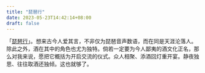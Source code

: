 ```yaml
---
title: "琵琶行"
date: 2023-05-23T14:42:14+08:00
draft: false
---
```


「[琵琶行](https://open.spotify.com/embed/track/2LfvagS1PVDmx5PQCGBCHd)」。想来古今人爱其言，不非仅为琵琶音声数语，而在同是天涯沦落人。除此之外，酒在其中的角色也尤为独特。倘若一定要为今人鄙夷的酒文化正名，那么对我来说，愿把它概括为开启交流的仪式。众人相聚、添酒回灯重开宴。静夜独思、往往取酒还独倾。这也就够了。 ​​​